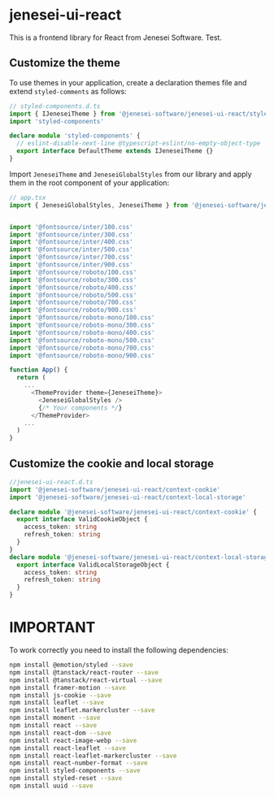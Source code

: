 # jenesei-ui-react

This is a frontend library for React from Jenesei Software. Test.

## Customize the theme

To use themes in your application, create a declaration themes file and extend `styled-comments` as follows:

```typescript
// styled-components.d.ts
import { IJeneseiTheme } from '@jenesei-software/jenesei-ui-react/style-theme'
import 'styled-components'

declare module 'styled-components' {
  // eslint-disable-next-line @typescript-eslint/no-empty-object-type
  export interface DefaultTheme extends IJeneseiTheme {}
}
```

Import `JeneseiTheme` and `JeneseiGlobalStyles` from our library and apply them in the root component of your application:

```typescript
// app.tsx
import { JeneseiGlobalStyles, JeneseiTheme } from '@jenesei-software/jenesei-ui-react/style-theme'


import '@fontsource/inter/100.css'
import '@fontsource/inter/300.css'
import '@fontsource/inter/400.css'
import '@fontsource/inter/500.css'
import '@fontsource/inter/700.css'
import '@fontsource/inter/900.css'
import '@fontsource/roboto/100.css'
import '@fontsource/roboto/300.css'
import '@fontsource/roboto/400.css'
import '@fontsource/roboto/500.css'
import '@fontsource/roboto/700.css'
import '@fontsource/roboto/900.css'
import '@fontsource/roboto-mono/100.css'
import '@fontsource/roboto-mono/300.css'
import '@fontsource/roboto-mono/400.css'
import '@fontsource/roboto-mono/500.css'
import '@fontsource/roboto-mono/700.css'
import '@fontsource/roboto-mono/900.css'

function App() {
  return (
    ...
      <ThemeProvider theme={JeneseiTheme}>
        <JeneseiGlobalStyles />
        {/* Your components */}
      </ThemeProvider>
    ...
  )
}
```

## Customize the cookie and local storage

```typescript
//jenesei-ui-react.d.ts
import '@jenesei-software/jenesei-ui-react/context-cookie'
import '@jenesei-software/jenesei-ui-react/context-local-storage'

declare module '@jenesei-software/jenesei-ui-react/context-cookie' {
  export interface ValidCookieObject {
    access_token: string
    refresh_token: string
  }
}
declare module '@jenesei-software/jenesei-ui-react/context-local-storage' {
  export interface ValidLocalStorageObject {
    access_token: string
    refresh_token: string
  }
}
```

# IMPORTANT


To work correctly you need to install the following dependencies:

```bash
npm install @emotion/styled --save
npm install @tanstack/react-router --save
npm install @tanstack/react-virtual --save
npm install framer-motion --save
npm install js-cookie --save
npm install leaflet --save
npm install leaflet.markercluster --save
npm install moment --save
npm install react --save
npm install react-dom --save
npm install react-image-webp --save
npm install react-leaflet --save
npm install react-leaflet-markercluster --save
npm install react-number-format --save
npm install styled-components --save
npm install styled-reset --save
npm install uuid --save
```
